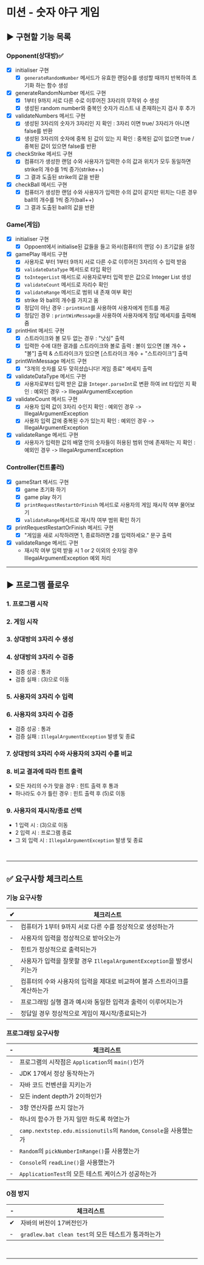 # 미션 - 숫자 야구 게임

## ▶️ 구현할 기능 목록

### Opponent(상대방)✅
- [x] initialiser 구현
  - [x] `generateRandomNumber` 메서드가 유효한 랜덤수를 생성할 때까지 반복하여 초기화 하는 함수 생성
- [x] generateRandomNumber 메서드 구현
  - [x] 1부터 9까지 서로 다른 수로 이루어진 3자리의 무작위 수 생성
  - [x] 생성된 random number와 중복인 숫자가 리스트 내 존재하는지 검사 후 추가
- [x] validateNumbers 메서드 구현
  - [x] 생성된 3자리의 숫자가 3자리인 지 확인 : 3자리 이면 true/ 3자리가 아니면 false를 반환
  - [x] 생성된 3자리의 숫자에 중복 된 값이 있는 지 확인 : 중복된 값이 없으면 true / 중복된 값이 있으면 false를 반환
- [x] checkStrike 메서드 구현
  - [x] 컴퓨터가 생성한 랜덤 수와 사용자가 입력한 수의 값과 위치가 모두 동일하면 strike의 개수를 1씩 증가(strike++)
  - [x] 그 결과 도출된 strike의 값을 반환
- [x] checkBall 메서드 구현
  - [x] 컴퓨터가 생성한 랜덤 수와 사용자가 입력한 수의 값이 같지만 위치는 다른 경우 ball의 개수를 1씩 증가(ball++)
  - [x] 그 결과 도출된 ball의 값을 반환

### Game(게임)
- [x] initialiser 구현
  - [x] Oppoent에서 initialise된 값들을 들고 와서(컴퓨터의 랜덤 수) 초기값을 설정
- [x] gamePlay 매서드 구현
  - [x] 사용자로 부터 1부터 9까지 서로 다른 수로 이루어진 3자리의 수 입력 받음
  - [x] `validateDataType` 메서드로 타입 확인
  - [x] `toIntegerList` 매서드로 사용자로부터 입력 받은 값으로 Integer List 생성
  - [x] `validateCount` 메서드로 자리수 확인
  - [x] `validateRange` 메서드로 범위 내 존재 여부 확인
  - [x] strike 와 ball의 개수를 가지고 옴
  - [x] 정답이 아닌 경우 : `printHint`를 사용하여 사용자에게 힌트를 제공
  - [x] 정답인 경우 : `printWinMessage`을 사용하여 사용자에게 정답 메세지를 출력해줌
- [x] printHint 메서드 구현
  - [x] 스트라이크와 볼 모두 없는 경우 : "낫싱" 출력
  - [x] 입력한 수에 대한 결과를 스트라이크와 볼로 출력 : 볼이 있으면 [볼 개수 + "볼"] 출력 & 스트라이크가 있으면 [스트라이크 개수 + "스트라이크"] 출력
- [x] printWinMessage 메서드 구현
  - [x] "3개의 숫자를 모두 맞히셨습니다! 게임 종료" 메세지 출력
- [x] validateDataType 메서드 구현
  - [x] 사용자로부터 입력 받은 값을 `Integer.parseInt`로 변환 하여 int 타입인 지 확인 : 예외인 경우 -> IllegalArgumentException
- [x] validateCount 메서드 구현
  - [x] 사용자 입력 값이 3자리 수인지 확인 : 예외인 경우 -> IllegalArgumentException
  - [x] 사용자 입력 값에 중복된 수가 있는지 확인 : 예외인 경우 -> IllegalArgumentException
- [x] validateRange 메서드 구현
  - [x] 사용자가 입력한 값의 배열 안의 숫자들이 허용된 범위 안에 존재하는 지 확인 : 예외인 경우 -> IllegalArgumentException

### Controller(컨트롤러)
- [x] gameStart 메서드 구현
  - [x] game 초기화 하기
  - [x] game play 하기
  - [x] `printRequestRestartOrFinish` 메서드로 사용자의 게임 재시작 여부 물어보기
  - [x] `validateRange`메서드로 재시작 여부 범위 확인 하기
- [x] printRequestRestartOrFinish 메서드 구현
  - [x] "게임을 새로 시작하려면 1, 종료하려면 2를 입력하세요." 문구 출력
- [x] validateRange 메서드 구현
  - 재시작 여부 입력 받을 시 1 or 2 이외의 숫자일 경우 IllegalArgumentException 예외 처리

---

## ▶️ 프로그램 플로우

### 1. 프로그램 시작
### 2. 게임 시작
### 3. 상대방의 3자리 수 생성
### 4. 상대방의 3자리 수 검증
- 검증 성공 : 통과
- 검증 실패 : (3)으로 이동
### 5. 사용자의 3자리 수 입력
### 6. 사용자의 3자리 수 검증
- 검증 성공 : 통과
- 검증 실패 : `IllegalArgumentException` 발생 및 종료
### 7. 상대방의 3자리 수와 사용자의 3자리 수를 비교
### 8. 비교 결과에 따라 힌트 출력
- 모든 자리의 수가 맞을 경우 : 힌트 출력 후 통과
- 하나라도 수가 틀린 경우 : 힌트 출력 후 (5)로 이동
### 9. 사용자의 재시작/종료 선택
- 1 입력 시 : (3)으로 이동
- 2 입력 시 : 프로그램 종료
- 그 외 입력 시 : `IllegalArgumentException` 발생 및 종료

<br>

---

## ✅ 요구사항 체크리스트

### 기능 요구사항
|✔|체크리스트|
|-|---|
|-|컴퓨터가 1부터 9까지 서로 다른 수를 정상적으로 생성하는가|
|-|사용자의 입력을 정상적으로 받아오는가|
|-|힌트가 정상적으로 출력되는가|
|-|사용자가 입력을 잘못할 경우 `IllegalArgumentException`을 발생시키는가|
|-|컴퓨터의 수와 사용자의 입력을 제대로 비교하여 볼과 스트라이크를 계산하는가|
|-|프로그래밍 실행 결과 예시와 동일한 입력과 출력이 이루어지는가|
|-|정답일 경우 정상적으로 게임이 재시작/종료되는가|

### 프로그래밍 요구사항
|-| 체크리스트                                                        |
|-|--------------------------------------------------------------|
|-| 프로그램의 시작점은 `Application`의 `main()`인가                         |
|-| JDK 17에서 정상 동작하는가                                            |
|-| 자바 코드 컨벤션을 지키는가                                              |
|-| 모든 indent depth가 2이하인가                                       |
|-| 3항 연산자를 쓰지 않는가                                               |
|-| 하나의 함수가 한 가지 일만 하도록 하였는가                                     |
|-| `camp.nextstep.edu.missionutils`의 `Random`, `Console`을 사용했는가 |
|-| `Random`의 `pickNumberInRange()`를 사용했는가                       |
|-| `Console`의 `readLine()`을 사용했는가                               |
|-| `ApplicationTest`의 모든 테스트 케이스가 성공하는가                         |

### 0점 방지
|-| 체크리스트                                   |
|-|-----------------------------------------|
|✔| 자바의 버전이 17버전인가                           |
|-| `gradlew.bat clean test`의 모든 테스트가 통과하는가 |

<br>

---